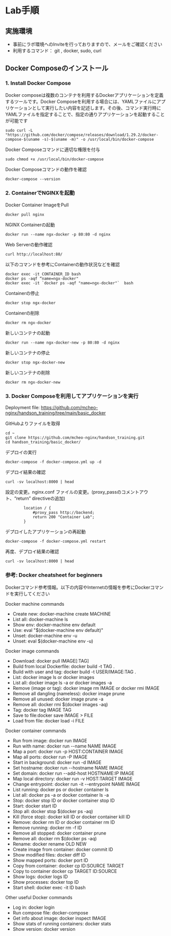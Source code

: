 # Lab手順

## 実施環境
* 事前にラボ環境へのInviteを行っておりますので、メールをご確認ください
* 利用するコマンド： git , docker, sudo, curl

## Docker Composeのインストール
### 1. Install Docker Compose 
Docker composeは複数のコンテナを利用するDockerアプリケーションを定義するツールです。Docker Composeを利用する場合には、YAMLファイルにアプリケーションとして実行したい内容を記述します。その後、コマンド実行時にYAMLファイルを指定することで、指定の通りアプリケーションを起動することが可能です
```
sudo curl -L "https://github.com/docker/compose/releases/download/1.29.2/docker-compose-$(uname -s)-$(uname -m)" -o /usr/local/bin/docker-compose
```
Docker Composeコマンドに適切な権限を付与
```
sudo chmod +x /usr/local/bin/docker-compose
```
Docker Composeコマンドの動作を確認
```
docker-compose --version
```
### 2. ContainerでNGINXを起動

Docker Container ImageをPull
```
docker pull nginx
```
NGINX Containerの起動
```
docker run --name ngx-docker -p 80:80 -d nginx
```
Web Serverの動作確認
```
curl http://localhost:80/
```
以下のコマンドを参考にContainerの動作状況などを確認
```
docker exec -it CONTAINER_ID bash
docker ps -aqf “name=ngx-docker"
docker exec -it `docker ps -aqf "name=ngx-docker"`  bash
```
Containerの停止
```
docker stop ngx-docker
```
Containerの削除
```
docker rm ngx-docker
```
新しいコンテナの起動
```
docker run --name ngx-docker-new -p 80:80 -d nginx
```
新しいコンテナの停止
```
docker stop ngx-docker-new
```
新しいコンテナの削除
```
docker rm ngx-docker-new
```
### 3.	Docker Composeを利用してアプリケーションを実行
Deployment file:
https://github.com/mcheo-nginx/handson_training/tree/main/basic_docker

GitHubよりファイルを取得
```
cd ~
git clone https://github.com/mcheo-nginx/handson_training.git
cd handson_training/basic_docker/
```
デプロイの実行
```
docker-compose -f docker-compose.yml up -d
```
デプロイ結果の確認
```
curl -sv localhost:8000 | head
```
設定の変更。nginx.conf ファイルの変更。(proxy_passのコメントアウト、“return” directiveの追加)
```
        location / {
            #proxy_pass http://backend;
            return 200 "Container Lab";
        }
```
デプロイしたアプリケーションの再起動
```
docker-compose -f docker-compose.yml restart
```
再度、デプロイ結果の確認
```
curl -sv localhost:8000 | head
```


### 参考: Docker cheatsheet for beginners
Dockerコマンド参考情報。以下の内容やInternetの情報を参考にDockerコマンドを実行してください  

Docker machine commands  
* Create new: docker-machine create MACHINE  
* List all: docker-machine ls  
* Show env: docker-machine env default  
* Use: eval "$(docker-machine env default)"
* Unset: docker-machine env -u
* Unset: eval $(docker-machine env -u)

Docker image commands
* Download: docker pull IMAGE[:TAG]
* Build from local Dockerfile: docker build -t TAG .
* Build with user and tag: docker build -t USER/IMAGE:TAG .
* List: docker image ls or docker images
* List all: docker image ls -a or docker images -a
* Remove (image or tag): docker image rm IMAGE or docker rmi IMAGE
* Remove all dangling (nameless): docker image prune
* Remove all unused: docker image prune -a
* Remove all: docker rmi $(docker images -aq)
* Tag: docker tag IMAGE TAG
* Save to file:docker save IMAGE > FILE
* Load from file: docker load -i FILE

Docker container commands
* Run from image: docker run IMAGE
* Run with name: docker run --name NAME IMAGE
* Map a port: docker run -p HOST:CONTAINER IMAGE
* Map all ports: docker run -P IMAGE
* Start in background: docker run -d IMAGE
* Set hostname: docker run --hostname NAME IMAGE
* Set domain: docker run --add-host HOSTNAME:IP IMAGE
* Map local directory: docker run -v HOST:TARGET IMAGE
* Change entrypoint: docker run -it --entrypoint NAME IMAGE
* List running: docker ps or docker container ls
* List all: docker ps -a or docker container ls -a
* Stop: docker stop ID or docker container stop ID
* Start: docker start ID
* Stop all: docker stop $(docker ps -aq)
* Kill (force stop): docker kill ID or docker container kill ID
* Remove: docker rm ID or docker container rm ID
* Remove running: docker rm -f ID
* Remove all stopped: docker container prune
* Remove all: docker rm $(docker ps -aq)
* Rename: docker rename OLD NEW
* Create image from container: docker commit ID
* Show modified files: docker diff ID
* Show mapped ports: docker port ID
* Copy from container: docker cp ID:SOURCE TARGET
* Copy to container docker cp TARGET ID:SOURCE
* Show logs: docker logs ID
* Show processes: docker top ID
* Start shell: docker exec -it ID bash

Other useful Docker commands
* Log in: docker login
* Run compose file: docker-compose
* Get info about image: docker inspect IMAGE
* Show stats of running containers: docker stats
* Show version: docker version
